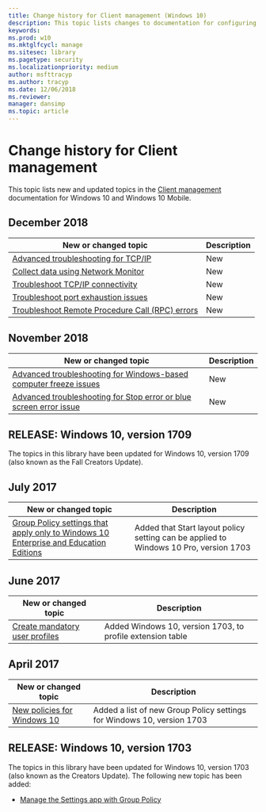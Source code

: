 ```yaml
---
title: Change history for Client management (Windows 10)
description: This topic lists changes to documentation for configuring Windows 10.
keywords: 
ms.prod: w10
ms.mktglfcycl: manage
ms.sitesec: library
ms.pagetype: security
ms.localizationpriority: medium
author: msfttracyp
ms.author: tracyp
ms.date: 12/06/2018
ms.reviewer: 
manager: dansimp
ms.topic: article
---
```


# Change history for Client management

This topic lists new and updated topics in the [Client management](index.md) documentation for Windows 10 and Windows 10 Mobile.

## December 2018

New or changed topic | Description
--- | ---
[Advanced troubleshooting for TCP/IP](troubleshoot-tcpip.md) | New
[Collect data using Network Monitor](troubleshoot-tcpip-netmon.md) | New
[Troubleshoot TCP/IP connectivity](troubleshoot-tcpip-connectivity.md) | New
[Troubleshoot port exhaustion issues](troubleshoot-tcpip-port-exhaust.md) | New
[Troubleshoot Remote Procedure Call (RPC) errors](troubleshoot-tcpip-rpc-errors.md) | New

## November 2018

New or changed topic | Description
--- | ---
 [Advanced troubleshooting for Windows-based computer freeze issues](troubleshoot-windows-freeze.md) | New
 [Advanced troubleshooting for Stop error or blue screen error issue](troubleshoot-stop-errors.md) | New

## RELEASE: Windows 10, version 1709

The topics in this library have been updated for Windows 10, version 1709 (also known as the Fall Creators Update).


## July 2017 

| New or changed topic | Description |
| --- | --- |
| [Group Policy settings that apply only to Windows 10 Enterprise and Education Editions](group-policies-for-enterprise-and-education-editions.md) | Added that Start layout policy setting can be applied to Windows 10 Pro, version 1703 |

## June 2017

| New or changed topic | Description |
| --- | --- |
| [Create mandatory user profiles](mandatory-user-profile.md) | Added Windows 10, version 1703, to profile extension table |

## April 2017
| New or changed topic | Description |
|----------------------|-------------|
| [New policies for Windows 10](new-policies-for-windows-10.md) | Added a list of new Group Policy settings for Windows 10, version 1703 |

## RELEASE: Windows 10, version 1703

The topics in this library have been updated for Windows 10, version 1703 (also known as the Creators Update). The following new topic has been added:

- [Manage the Settings app with Group Policy](manage-settings-app-with-group-policy.md)
